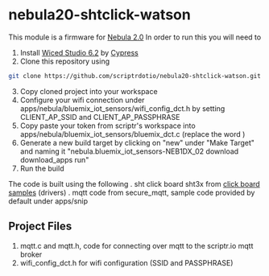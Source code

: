 # nebula20-shtclick-watson
This module is a firmware for [Nebula 2.0](https://www.futureelectronics.com/p/development-tools--development-tool-hardware/neb1dx-02-future-electronics-dev-tools-5094171)
In order to run this you will need to 
1. Install [Wiced Studio 6.2](http://www.cypress.com/products/wiced-software) by [Cypress](http://www.cypress.com)
2. Clone this repository using
```bash
git clone https://github.com/scriptrdotio/nebula20-shtclick-watson.git
```
3. Copy cloned project into your workspace
4. Configure your wifi connection under apps/nebula/bluemix_iot_sensors/wifi_config_dct.h by setting CLIENT_AP_SSID and CLIENT_AP_PASSPHRASE
5. Copy paste your token from scriptr's workspace into apps/nebula/bluemix_iot_sensors/bluemix_dct.c (replace the word <Token> )
6. Generate a new build target by clicking on "new" under "Make Target" and naming it "nebula.bluemix_iot_sensors-NEB1DX_02 download download_apps run"
7. Run the build

The code is built using the following
. sht click board sht3x from [click board samples](https://community.cypress.com/docs/DOC-14605) (drivers)
. mqtt code from secure_mqtt, sample code provided by default under apps/snip

## Project Files
1. mqtt.c and mqtt.h, code for connecting over mqtt to the scriptr.io mqtt broker
2. wifi_config_dct.h for wifi configuration (SSID and PASSPHRASE)

